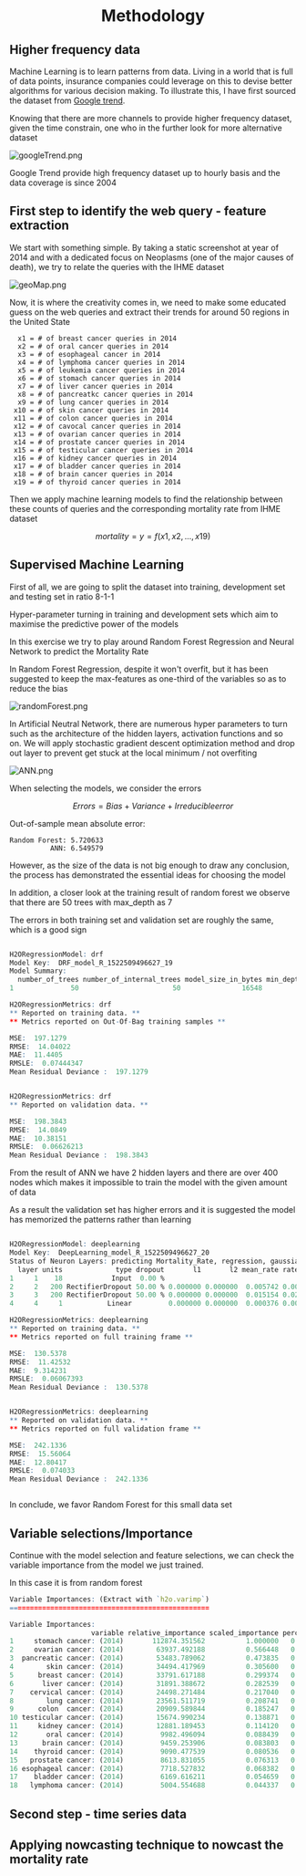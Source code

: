 <h1 align="center">Methodology</h1>

## Higher frequency data

Machine Learning is to learn patterns from data. Living in a world that is full of data points, insurance companies could leverage on this to devise better algorithms for various decision making. To illustrate this, I have first sourced the dataset from [Google trend](https://trends.google.com/trends).

Knowing that there are more channels to provide higher frequency dataset, given the time constrain, one who in the further look for more alternative dataset

![googleTrend.png](https://raw.githubusercontent.com/stchau4work/Near_real_time_mortality_prediction/master/docs/Methodology/googleTrend.png)

Google Trend provide high frequency dataset up to hourly basis and the data coverage is since 2004

## First step to identify the web query - feature extraction

We start with something simple. By taking a static screenshot at year of 2014 and with a dedicated focus on Neoplasms (one of the major causes of death), we try to relate the queries with the IHME dataset

![geoMap.png](https://raw.githubusercontent.com/stchau4work/Near_real_time_mortality_prediction/master/docs/Methodology/geoMap.png)

Now, it is where the creativity comes in, we need to make some educated guess on the web queries and extract their trends for around 50 regions in the United State

      x1 = # of breast cancer queries in 2014
      x2 = # of oral cancer queries in 2014
      x3 = # of esophageal cancer in 2014
      x4 = # of lymphoma cancer queries in 2014
      x5 = # of leukemia cancer queries in 2014
      x6 = # of stomach cancer queries in 2014
      x7 = # of liver cancer queries in 2014
      x8 = # of pancreatkc cancer queries in 2014
      x9 = # of lung cancer queries in 2014
     x10 = # of skin cancer queries in 2014
     x11 = # of colon cancer queries in 2014
     x12 = # of cavocal cancer queries in 2014
     x13 = # of ovarian cancer queries in 2014
     x14 = # of prostate cancer queries in 2014
     x15 = # of testicular cancer queries in 2014
     x16 = # of kidney cancer queries in 2014
     x17 = # of bladder cancer queries in 2014
     x18 = # of brain cancer queries in 2014
     x19 = # of thyroid cancer queries in 2014

Then we apply machine learning models to find the relationship between these counts of queries and the corresponding mortality rate from IHME dataset

$$ mortality = y = f(x1,x2, ..., x19) $$

## Supervised Machine Learning

First of all, we are going to split the dataset into training, development set and testing set in ratio 8-1-1

Hyper-parameter turning in training and development sets which aim to maximise the predictive power of the models

In this exercise we try to play around Random Forest Regression and Neural Network to predict the Mortality Rate

In Random Forest Regression, despite it won't overfit, but it has been suggested to keep the max-features as one-third of the variables so as to reduce the bias

![randomForest.png](https://raw.githubusercontent.com/stchau4work/Near_real_time_mortality_prediction/master/docs/Methodology/randomForest.png)

In Artificial Neutral Network, there are numerous hyper parameters to turn such as the architecture of the hidden layers, activation functions and so on. We will apply stochastic gradient descent optimization method and drop out layer to prevent get stuck at the local minimum / not overfiting

![ANN.png](https://raw.githubusercontent.com/stchau4work/Near_real_time_mortality_prediction/master/docs/Methodology/ANN.png)

When selecting the models, we consider the errors

$$ Errors = Bias + Variance + Irreducible error $$

Out-of-sample mean absolute error:

    Random Forest: 5.720633
              ANN: 6.549579

However, as the size of the data is not big enough to draw any conclusion, the process has demonstrated the essential ideas for choosing the model

In addition, a closer look at the training result of random forest we observe that there are 50 trees with max_depth as 7

The errors in both training set and validation set are roughly the same, which is a good sign

```r

H2ORegressionModel: drf
Model Key:  DRF_model_R_1522509496627_19
Model Summary:
  number_of_trees number_of_internal_trees model_size_in_bytes min_depth max_depth mean_depth min_leaves max_leaves mean_leaves
1              50                       50               16548         6         7    6.90000         16         28    21.60000

H2ORegressionMetrics: drf
** Reported on training data. **
** Metrics reported on Out-Of-Bag training samples **

MSE:  197.1279
RMSE:  14.04022
MAE:  11.4405
RMSLE:  0.07444347
Mean Residual Deviance :  197.1279


H2ORegressionMetrics: drf
** Reported on validation data. **

MSE:  198.3843
RMSE:  14.0849
MAE:  10.38151
RMSLE:  0.06626213
Mean Residual Deviance :  198.3843


```

From the result of ANN we have 2 hidden layers and there are over 400 nodes which makes it impossible to train the model with the given amount of data

As a result the validation set has higher errors and it is suggested the model has memorized the patterns rather than learning

```r

H2ORegressionModel: deeplearning
Model Key:  DeepLearning_model_R_1522509496627_20
Status of Neuron Layers: predicting Mortality_Rate, regression, gaussian distribution, Quadratic loss, 44,201 weights/biases, 529.8 KB, 370 training samples, mini-batch size 1
  layer units             type dropout       l1       l2 mean_rate rate_rms momentum mean_weight weight_rms mean_bias bias_rms
1     1    18            Input  0.00 %
2     2   200 RectifierDropout 50.00 % 0.000000 0.000000  0.005742 0.003480 0.000000    0.001595   0.098558  0.497391 0.014043
3     3   200 RectifierDropout 50.00 % 0.000000 0.000000  0.015154 0.027960 0.000000   -0.000927   0.069770  0.993742 0.016470
4     4     1           Linear         0.000000 0.000000  0.000376 0.000199 0.000000    0.003967   0.097861 -0.005620 0.000000

H2ORegressionMetrics: deeplearning
** Reported on training data. **
** Metrics reported on full training frame **

MSE:  130.5378
RMSE:  11.42532
MAE:  9.314231
RMSLE:  0.06067393
Mean Residual Deviance :  130.5378


H2ORegressionMetrics: deeplearning
** Reported on validation data. **
** Metrics reported on full validation frame **

MSE:  242.1336
RMSE:  15.56064
MAE:  12.80417
RMSLE:  0.074033
Mean Residual Deviance :  242.1336



```


In conclude, we favor Random Forest for this small data set

## Variable selections/Importance

Continue with the model selection and feature selections, we can check the variable importance from the model we just trained.

In this case it is from random forest

```R
Variable Importances: (Extract with `h2o.varimp`)
=================================================

Variable Importances:
                    variable relative_importance scaled_importance percentage
1     stomach cancer: (2014)       112874.351562          1.000000   0.233193
2     ovarian cancer: (2014)        63937.492188          0.566448   0.132092
3  pancreatic cancer: (2014)        53483.789062          0.473835   0.110495
4        skin cancer: (2014)        34494.417969          0.305600   0.071264
5      breast cancer: (2014)        33791.617188          0.299374   0.069812
6       liver cancer: (2014)        31891.388672          0.282539   0.065886
7    cervical cancer: (2014)        24498.271484          0.217040   0.050612
8        lung cancer: (2014)        23561.511719          0.208741   0.048677
9      colon  cancer: (2014)        20909.589844          0.185247   0.043198
10 testicular cancer: (2014)        15674.990234          0.138871   0.032384
11     kidney cancer: (2014)        12881.189453          0.114120   0.026612
12       oral cancer: (2014)         9982.496094          0.088439   0.020623
13      brain cancer: (2014)         9459.253906          0.083803   0.019542
14    thyroid cancer: (2014)         9090.477539          0.080536   0.018781
15   prostate cancer: (2014)         8613.831055          0.076313   0.017796
16 esophageal cancer: (2014)         7718.527832          0.068382   0.015946
17    bladder cancer: (2014)         6169.616211          0.054659   0.012746
18   lymphoma cancer: (2014)         5004.554688          0.044337   0.010339

```

## Second step - time series data



## Applying nowcasting technique to nowcast the mortality rate

<script type="text/x-mathjax-config">
MathJax.Hub.Config({
  tex2jax: {inlineMath: [ ['$', '$'] ],
        displayMath: [ ['$$', '$$']]}
});
</script>

<script type="text/javascript" src="https://cdn.bootcss.com/mathjax/2.7.2/MathJax.js?config=default"></script>

